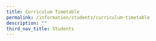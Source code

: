 ```yaml
---
title: Curriculum Timetable
permalink: /information/students/curriculum-timetable
description: ""
third_nav_title: Students
---
```

